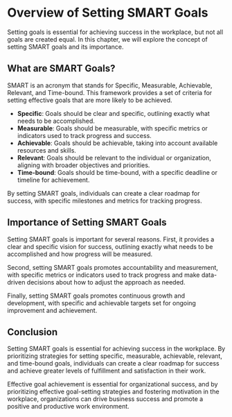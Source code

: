 Overview of Setting SMART Goals
===============================================================

Setting goals is essential for achieving success in the workplace, but not all goals are created equal. In this chapter, we will explore the concept of setting SMART goals and its importance.

What are SMART Goals?
---------------------

SMART is an acronym that stands for Specific, Measurable, Achievable, Relevant, and Time-bound. This framework provides a set of criteria for setting effective goals that are more likely to be achieved.

* **Specific**: Goals should be clear and specific, outlining exactly what needs to be accomplished.
* **Measurable**: Goals should be measurable, with specific metrics or indicators used to track progress and success.
* **Achievable**: Goals should be achievable, taking into account available resources and skills.
* **Relevant**: Goals should be relevant to the individual or organization, aligning with broader objectives and priorities.
* **Time-bound**: Goals should be time-bound, with a specific deadline or timeline for achievement.

By setting SMART goals, individuals can create a clear roadmap for success, with specific milestones and metrics for tracking progress.

Importance of Setting SMART Goals
---------------------------------

Setting SMART goals is important for several reasons. First, it provides a clear and specific vision for success, outlining exactly what needs to be accomplished and how progress will be measured.

Second, setting SMART goals promotes accountability and measurement, with specific metrics or indicators used to track progress and make data-driven decisions about how to adjust the approach as needed.

Finally, setting SMART goals promotes continuous growth and development, with specific and achievable targets set for ongoing improvement and achievement.

Conclusion
----------

Setting SMART goals is essential for achieving success in the workplace. By prioritizing strategies for setting specific, measurable, achievable, relevant, and time-bound goals, individuals can create a clear roadmap for success and achieve greater levels of fulfillment and satisfaction in their work.

Effective goal achievement is essential for organizational success, and by prioritizing effective goal-setting strategies and fostering motivation in the workplace, organizations can drive business success and promote a positive and productive work environment.
